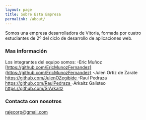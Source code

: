 ```yaml
---
layout: page
title: Sobre Esta Empresa
permalink: /about/
---
```


Somos una empresa desarrolladora de Vitoria, formada por cuatro estudiantes de 2º del ciclo de desarrollo de aplicaciones web. 

### Mas información

Los integrantes del equipo somos:                                                                                              -Eric Muñoz [https://github.com/EricMunozFernandez](https://github.com/EricMunozFernandez)                                                                                                                                                      -Julen Ortiz de Zarate [https://github.com/JulenOZegibide ](https://github.com/JulenOZegibide )                                                                                                                                                        -Raul Pedraza [https://github.com/RaulPedraza ](https://github.com/RaulPedraza )                                                                                                                                                                          -Arkaitz Galisteo [https://github.com/SrArkaitz ](https://github.com/SrArkaitz )

### Contacta con nosotros

[rajecorp@gmail.com](mailto:rajecorp@gmail.com)
